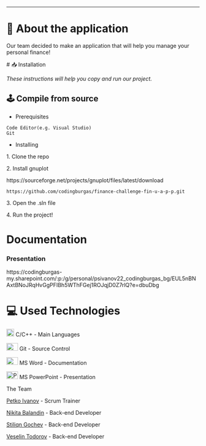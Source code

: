 <p align = "center">
</p>

<hr>

# 📖 About the application 
<p>Our team decided to make an application that will help you manage your personal finance!</p>
# 📥 Installation
<p><i>These instructions will help you copy and run our project.</i></p>

## 🕹️ Compile from source
- <p>Prerequisites</p>
```
Code Editor(e.g. Visual Studio)
Git
```

- <p>Installing<p>
<p>1. Clone the repo</p>
<p>2. Install gnuplot</p>
https://sourceforge.net/projects/gnuplot/files/latest/download

```
https://github.com/codingburgas/finance-challenge-fin-u-a-p-p.git
```
<p>3. Open the .sln file</p>
<p>4. Run the project!</p>

<h1>Documentation</h1>
<h3>Presentation</h3>
https://codingburgas-my.sharepoint.com/:p:/g/personal/psivanov22_codingburgas_bg/EUL5nBNAxtBNoJRqHvGgPFIBh5WThFGej1ROJqjD0Z7rlQ?e=dbuDbg
<h1>💻 Used Technologies</h1>
  
 <p><img src="https://seeklogo.com/images/C/c-logo-43CE78FF9C-seeklogo.com.png" alt="C++" width="20" height="20"> C/C++ - Main Languages</p>
<p><img src="https://cdn.worldvectorlogo.com/logos/git-bash.svg" alt="Git" width="30" height="20"> Git - Source Control</big></p>
<p><img src="https://cdn.worldvectorlogo.com/logos/word-1.svg" alt="Word" width="30" height="20"> MS Word - Documentation</p>
<p><img src="https://cdn.worldvectorlogo.com/logos/powerpoint-2.svg" alt="PowerPoint" width="30" height="20"> MS PowerPoint - Presentation</p>


The Team
<p><a href="https://github.com/PSIvanov22">Petko Ivanov</a> - Scrum Trainer</p>
<p><a href="https://github.com/NVBalandin22">Nikita Balandin</a> - Back-end Developer</p>
<p><a href="https://github.com/SNGochev">Stiliqn Gochev</a> - Back-end Developer</p>
<p><a href="https://github.com/VBTodorov22">Veselin Todorov</a> - Back-end Developer</p>
